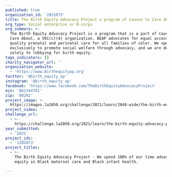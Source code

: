 ```yaml
---
published: true
organization_id: '2021073'
title: The Birth Equity Advocacy Project a program of Causes to Care About
org_type: Social enterprise or B-corps
org_summary: >-
  The Birth Equity Advocacy Project is a program that is a part of Causes to
  Care About, a 501(c)(4) organization. BEAP advocates for equal access to
  quality prenatal and perinatal care for all families of color. We operate
  exclusively to promote social welfare through advocacy, and we are dedicated
  solely to lobbying for birth equity.
tags_indicators: []
charity_navigator_url: ''
organization_website:
  - 'https://www.Birthequityap.org'
twitter: '@birth_equity_ap'
instagram: '@birth_equity_ap'
facebook: 'https://www.facebook.com/TheBirthEquityAdvocacyProject'
ein: '861344781'
zip: '80202'
project_image: >-
  https://images.la2050.org/challenge/2021/learn/2048-wide/the-birth-equity-advocacy-project-a-program-of-causes-to-care-about.jpg
project_video: ''
challenge_url:
  - >-
    https://challenge.la2050.org/2021/learn/the-birth-equity-advocacy-project-a-program-of-causes-to-care-about/
year_submitted:
  - '2021'
project_ids:
  - '1202073'
project_titles:
  - >-
    The Birth Equity Advocacy Project - We spend 100% of our time advocating for
    equity in Black maternal care and Black infant health.

---
```

